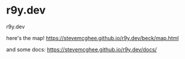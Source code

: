 # r9y.dev
r9y.dev

here's the map! https://stevemcghee.github.io/r9y.dev/beck/map.html

and some docs: https://stevemcghee.github.io/r9y.dev/docs/
